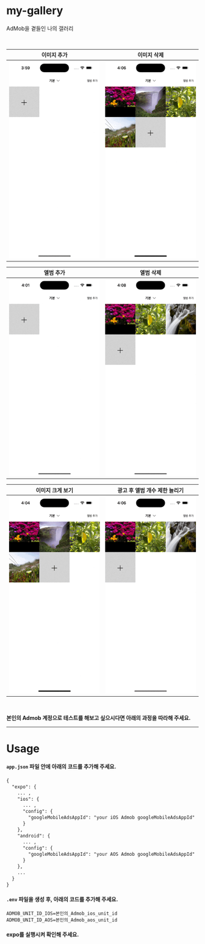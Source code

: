 # my-gallery
AdMob을 곁들인 나의 갤러리

<br>

|이미지 추가|이미지 삭제|
|:-----:|:-----:|
|![screenshot](https://github.com/yeontan0826/my-gallery/blob/master/assets/screenshots/add_image.gif)|![screenshot](https://github.com/yeontan0826/my-gallery/blob/master/assets/screenshots/delete_image.gif)|

|앨범 추가|앨범 삭제|
|:-----:|:-----:|
|![screenshot](https://github.com/yeontan0826/my-gallery/blob/master/assets/screenshots/add_album.gif)|![screenshot](https://github.com/yeontan0826/my-gallery/blob/master/assets/screenshots/delete_album.gif)|

|이미지 크게 보기|광고 후 앨범 개수 제한 늘리기|
|:-----:|:-----:|
|![screenshot](https://github.com/yeontan0826/my-gallery/blob/master/assets/screenshots/image_preview.gif)|![screenshot](https://github.com/yeontan0826/my-gallery/blob/master/assets/screenshots/add_album_with_admob.gif)|

<br>

**본인의 Admob 계정으로 테스트를 해보고 싶으시다면 아래의 과정을 따라해 주세요.**

<hr>

# Usage

#### `app.json` 파일 안에 아래의 코드를 추가해 주세요.

```
{
  "expo": {
    ... ,
    "ios": {
      ... ,
      "config": {
        "googleMobileAdsAppId": "your iOS Admob googleMobileAdsAppId"
      }
    },
    "android": {
      ... ,
      "config": {
        "googleMobileAdsAppId": "your AOS Admob googleMobileAdsAppId"
      }
    },
    ... 
  }
}
```

#### `.env` 파일을 생성 후, 아래의 코드를 추가해 주세요.

```
ADMOB_UNIT_ID_IOS=본인의_Admob_ios_unit_id
ADMOB_UNIT_ID_AOS=본인의_Admob_aos_unit_id
```

#### expo를 실행시켜 확인해 주세요.
